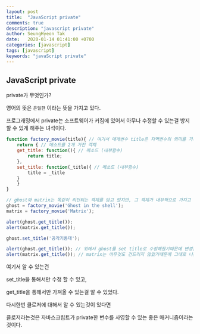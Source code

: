 ```yaml
---
layout: post
title:  "JavaScript private"
comments: true
description: "javascript private"
author: SeungHyeon Tak
date:   2020-01-14 01:41:00 +0700
categories: [javascript]
tags: [javascript]
keywords: "javaScript private"
---
```

## JavaScript private

private가 무엇인가?

영어의 뜻은 `은밀한` 이라는 뜻을 가지고 있다.

프로그래밍에서 private는 소프트웨어가 커짐에 있어서 아무나 수정할 수 있는걸 방지 할 수 있게 해주는 녀석이다.

```javascript
function factory_movie(title){ // 여기서 매개변수 title은 지역변수의 의미를 가지고 있다.
    return { // 메소드를 2개 가진 객체
	get_title: function(){ // 메소드 (내부함수)
	    return title;
	},
	set_title: function(_title){ // 메소드 (내부함수)
	    title = _title
	}
    }
}

// ghost와 matrix는 똑같이 리턴되는 객체를 담고 있지만, 그 객체가 내부적으로 가지고 있는 메서드들의 title의 값은 다르다.
ghost = factory_movie('Ghost in the shell');
matrix = factory_movie('Matrix');

alert(ghost.get_title());
alert(matrix.get_title());

ghost.set_title('공각기동대');

alert(ghost.get_title()); // 위에서 ghost를 set title로 수정해줬기때문에 변경된 값이 나온다.
alert(matrix.get_title()); // matrix는 아무것도 건드리지 않았기때문에 그대로 나온다.
```

여기서 알 수 있는건

set_title을 통해서만 수정 할 수 있고,

get_title을 통해서만 가져올 수 있는걸 알 수 있었다.

다시한번 클로저에 대해서 알 수 있는것이 있다면

클로저라는것은 자바스크립트가 private한 변수를 사영할 수 있는 좋은 매커니즘이라는 것이다.
